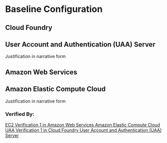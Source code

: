 # Baseline Configuration  
## Cloud Foundry  
## User Account and Authentication (UAA) Server  
Justification in narrative form  
## Amazon Web Services  
## Amazon Elastic Compute Cloud  
Justification in narrative form  
### Verified By:  
[EC2 Verification 1 in Amazon Web Services Amazon Elastic Compute Cloud](../components/AWS-EC2.md)  
[UAA Verification 1 in Cloud Foundry User Account and Authentication (UAA) Server](../components/CloudFoundry-UAA.md)  
